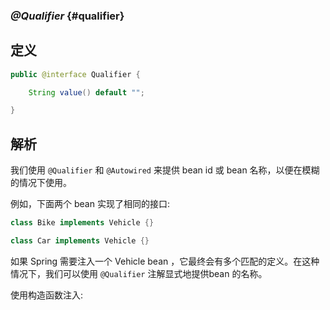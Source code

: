 ### _@Qualifier_ {#qualifier}

## 定义

```java
public @interface Qualifier {

    String value() default "";

}
```

## 解析

我们使用 `@Qualifier` 和 `@Autowired` 来提供 bean id 或 bean 名称，以便在模糊的情况下使用。

例如，下面两个 bean 实现了相同的接口:

```java
class Bike implements Vehicle {}

class Car implements Vehicle {}
```

如果 Spring 需要注入一个 Vehicle bean ，它最终会有多个匹配的定义。在这种情况下，我们可以使用 `@Qualifier` 注解显式地提供bean 的名称。

使用构造函数注入:

